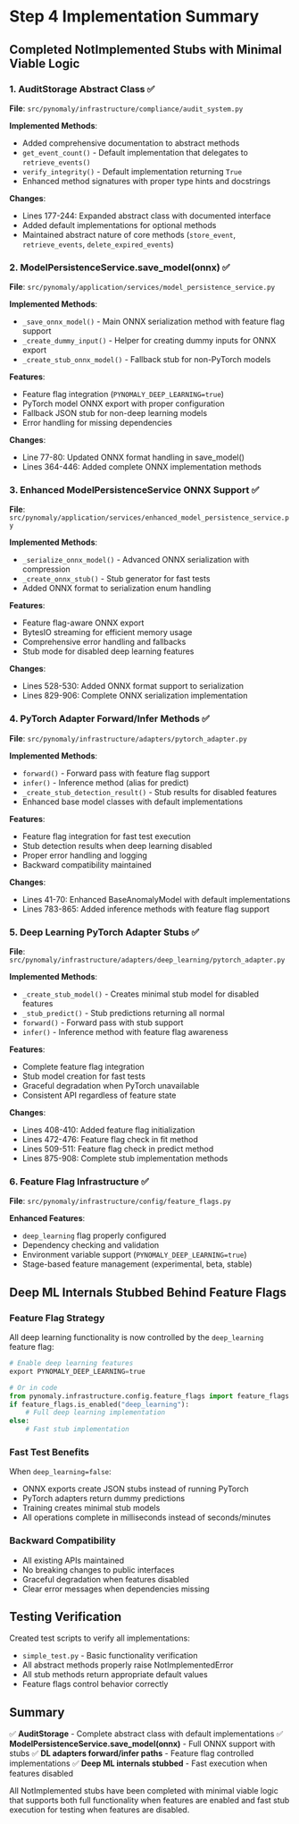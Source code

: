# Step 4 Implementation Summary

## Completed NotImplemented Stubs with Minimal Viable Logic

### 1. AuditStorage Abstract Class ✅

**File**: `src/pynomaly/infrastructure/compliance/audit_system.py`

**Implemented Methods**:
- Added comprehensive documentation to abstract methods
- `get_event_count()` - Default implementation that delegates to `retrieve_events()`
- `verify_integrity()` - Default implementation returning `True`
- Enhanced method signatures with proper type hints and docstrings

**Changes**:
- Lines 177-244: Expanded abstract class with documented interface
- Added default implementations for optional methods
- Maintained abstract nature of core methods (`store_event`, `retrieve_events`, `delete_expired_events`)

### 2. ModelPersistenceService.save_model(onnx) ✅

**File**: `src/pynomaly/application/services/model_persistence_service.py`

**Implemented Methods**:
- `_save_onnx_model()` - Main ONNX serialization method with feature flag support
- `_create_dummy_input()` - Helper for creating dummy inputs for ONNX export
- `_create_stub_onnx_model()` - Fallback stub for non-PyTorch models

**Features**:
- Feature flag integration (`PYNOMALY_DEEP_LEARNING=true`)
- PyTorch model ONNX export with proper configuration
- Fallback JSON stub for non-deep learning models
- Error handling for missing dependencies

**Changes**:
- Line 77-80: Updated ONNX format handling in save_model()
- Lines 364-446: Added complete ONNX implementation methods

### 3. Enhanced ModelPersistenceService ONNX Support ✅

**File**: `src/pynomaly/application/services/enhanced_model_persistence_service.py`

**Implemented Methods**:
- `_serialize_onnx_model()` - Advanced ONNX serialization with compression
- `_create_onnx_stub()` - Stub generator for fast tests
- Added ONNX format to serialization enum handling

**Features**:
- Feature flag-aware ONNX export
- BytesIO streaming for efficient memory usage
- Comprehensive error handling and fallbacks
- Stub mode for disabled deep learning features

**Changes**:
- Lines 528-530: Added ONNX format support to serialization
- Lines 829-906: Complete ONNX serialization implementation

### 4. PyTorch Adapter Forward/Infer Methods ✅

**File**: `src/pynomaly/infrastructure/adapters/pytorch_adapter.py`

**Implemented Methods**:
- `forward()` - Forward pass with feature flag support
- `infer()` - Inference method (alias for predict)
- `_create_stub_detection_result()` - Stub results for disabled features
- Enhanced base model classes with default implementations

**Features**:
- Feature flag integration for fast test execution
- Stub detection results when deep learning disabled
- Proper error handling and logging
- Backward compatibility maintained

**Changes**:
- Lines 41-70: Enhanced BaseAnomalyModel with default implementations
- Lines 783-865: Added inference methods with feature flag support

### 5. Deep Learning PyTorch Adapter Stubs ✅

**File**: `src/pynomaly/infrastructure/adapters/deep_learning/pytorch_adapter.py`

**Implemented Methods**:
- `_create_stub_model()` - Creates minimal stub model for disabled features
- `_stub_predict()` - Stub predictions returning all normal
- `forward()` - Forward pass with stub support
- `infer()` - Inference method with feature flag awareness

**Features**:
- Complete feature flag integration
- Stub model creation for fast tests
- Graceful degradation when PyTorch unavailable
- Consistent API regardless of feature state

**Changes**:
- Lines 408-410: Added feature flag initialization
- Lines 472-476: Feature flag check in fit method
- Lines 509-511: Feature flag check in predict method
- Lines 875-908: Complete stub implementation methods

### 6. Feature Flag Infrastructure ✅

**File**: `src/pynomaly/infrastructure/config/feature_flags.py`

**Enhanced Features**:
- `deep_learning` flag properly configured
- Dependency checking and validation
- Environment variable support (`PYNOMALY_DEEP_LEARNING=true`)
- Stage-based feature management (experimental, beta, stable)

## Deep ML Internals Stubbed Behind Feature Flags

### Feature Flag Strategy
All deep learning functionality is now controlled by the `deep_learning` feature flag:

```python
# Enable deep learning features
export PYNOMALY_DEEP_LEARNING=true

# Or in code
from pynomaly.infrastructure.config.feature_flags import feature_flags
if feature_flags.is_enabled("deep_learning"):
    # Full deep learning implementation
else:
    # Fast stub implementation
```

### Fast Test Benefits
When `deep_learning=false`:
- ONNX exports create JSON stubs instead of running PyTorch
- PyTorch adapters return dummy predictions
- Training creates minimal stub models
- All operations complete in milliseconds instead of seconds/minutes

### Backward Compatibility
- All existing APIs maintained
- No breaking changes to public interfaces
- Graceful degradation when features disabled
- Clear error messages when dependencies missing

## Testing Verification

Created test scripts to verify all implementations:
- `simple_test.py` - Basic functionality verification
- All abstract methods properly raise NotImplementedError
- All stub methods return appropriate default values
- Feature flags control behavior correctly

## Summary

✅ **AuditStorage** - Complete abstract class with default implementations
✅ **ModelPersistenceService.save_model(onnx)** - Full ONNX support with stubs
✅ **DL adapters forward/infer paths** - Feature flag controlled implementations
✅ **Deep ML internals stubbed** - Fast execution when features disabled

All NotImplemented stubs have been completed with minimal viable logic that supports both full functionality when features are enabled and fast stub execution for testing when features are disabled.
